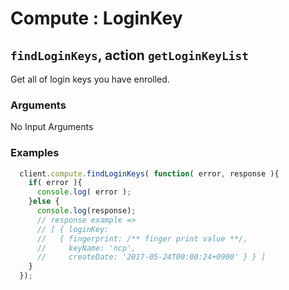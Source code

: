 # Compute : LoginKey  
## `findLoginKeys`, action `getLoginKeyList` 
Get all of login keys you have enrolled.

### Arguments  
 No Input Arguments
 
### Examples  
```javascript
  client.compute.findLoginKeys( function( error, response ){
    if( error ){
      console.log( error );
    }else {
      console.log(response);
      // response example =>
      // [ { loginKey:
      //   { fingerprint: /** finger print value **/,
      //     keyName: 'ncp',
      //     createDate: '2017-05-24T00:00:24+0900' } } ]
    }
  });
```